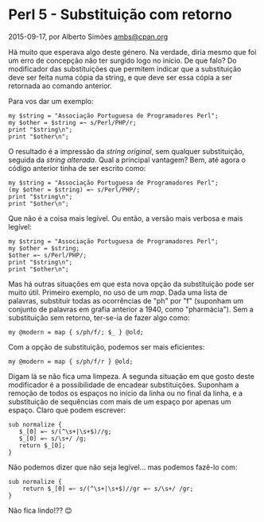 
# Perl 5 - Substituição com retorno

 2015-09-17, por Alberto Simões <ambs@cpan.org>

Há muito que esperava algo deste género. Na verdade, diria mesmo que foi
um erro de concepção não ter surgido logo no início. De que falo? Do
modificador das substituições que permitem indicar que a substituição
deve ser feita numa cópia da string, e que deve ser essa cópia a ser
retornada ao comando anterior.

Para vos dar um exemplo:

    my $string = "Associação Portuguesa de Programadores Perl";
    my $other = $string =~ s/Perl/PHP/r;
    print "$string\n";
    print "$other\n";

O resultado é a impressão da *string original*, sem qualquer substituição,
seguida da *string alterada*.
Qual a principal vantagem? Bem, até agora o código anterior tinha de ser 
escrito como:

    my $string = "Associação Portuguesa de Programadores Perl";
    (my $other = $string) =~ s/Perl/PHP/;
    print "$string\n";
    print "$other\n";

Que não é a coisa mais legível. Ou então, a versão mais verbosa e mais legível:

    my $string = "Associação Portuguesa de Programadores Perl";
    my $other = $string;
    $other =~ s/Perl/PHP/;
    print "$string\n";
    print "$other\n";

Mas há outras situações em que esta nova opção da substituição pode ser muito 
útil. Primeiro exemplo, no uso de um *map*. Dada uma lista de palavras, substituir
todas as ocorrências de "ph" por "f" (suponham um conjunto de palavras em grafia
anterior a 1940, como "pharmácia"). Sem a substituição sem retorno, ter-se-ia de
fazer algo como:

    my @modern = map { s/ph/f/; $_ } @old;

Com a opção de substituição, podemos ser mais eficientes:

    my @modern = map { s/ph/f/r } @old;

Digam lá se não fica uma limpeza. A segunda situação em que gosto deste modificador
é a possibilidade de encadear substituições. Suponham a remoção de todos os 
espaços no início da linha ou no final da linha, e a substituição de sequências com
mais de um espaço por apenas um espaço. Claro que podem escrever:

    sub normalize {
       $_[0] =~ s/(^\s+|\s+$)//g;
       $_[0] =~ s/\s+/ /g;
       return $_[0];
    }

Não podemos dizer que não seja legível... mas podemos fazê-lo com:

    sub normalize {
        return $_[0] =~ s/(^\s+|\s+$)//gr =~ s/\s+/ /gr;
    }

Não fica lindo!?? 😊

<img src="/imgs/raptor.png" style="display: none"/>

